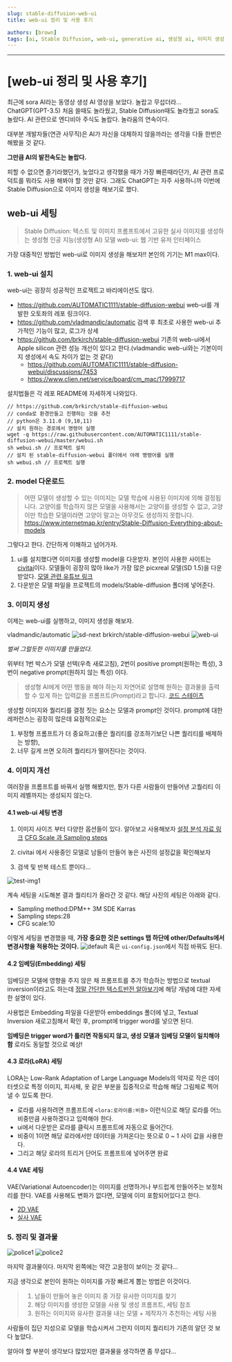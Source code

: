 ```yaml
---
slug: stable-diffusion-web-ui
title: web-ui 정리 및 사용 후기

authors: [brown]
tags: [ai, Stable Diffusion, web-ui, generative ai, 생성형 ai, 이미지 생성]
---
```


---

# [web-ui 정리 및 사용 후기]

최근에 sora AI라는 동영상 생성 AI 영상을 보았다. 놀랍고 무섭더라...
ChatGPT(GPT-3.5) 처음 쓸때도 놀라웠고, Stable Diffusion때도 놀라웠고 sora도 놀랐다.
AI 관련으로 엔디비아 주식도 놀랍다. 놀라움의 연속이다.

대부분 개발자들(연관 사무직)은 AI가 자신을 대체하지 않을까라는 생각을 다들 한번은 해봤을 것 같다.

**그만큼 AI의 발전속도는 놀랍다.**

피할 수 없으면 즐기라했던가, 늦었다고 생각했을 때가 가장 빠른때라던가, AI 관련 프로덕트를 뭐라도 사용 해봐야 할 것만 같다. 그래도 ChatGPT는 자주 사용하니까 이번에 Stable Diffusion으로 이미지 생성을 해보기로 했다.

## web-ui 세팅

> Stable Diffusion: 텍스트 및 이미지 프롬프트에서 고유한 실사 이미지를 생성하는 생성형 인공 지능(생성형 AI) 모델
> web-ui: 웹 기반 유저 인터페이스

가장 대중적인 방법인 web-ui로 이미지 생성을 해보자!!
본인의 기기는 M1 max이다.

### 1. web-ui 설치

web-ui는 굉장히 성공적인 프로젝트고 바리에이션도 많다.

- https://github.com/AUTOMATIC1111/stable-diffusion-webui
  web-ui를 개발한 오토좌의 레포 링크이다.
- https://github.com/vladmandic/automatic
  검색 후 최초로 사용한 web-ui
  추가적인 기능이 많고, 로그가 상세
- https://github.com/brkirch/stable-diffusion-webui
  기존의 web-ui에서 Apple silicon 관련 성능 개선이 있다고 한다.(vladmandic web-ui와는 기본이미지 생성에서 속도 차이가 없는 것 같다)
  - https://github.com/AUTOMATIC1111/stable-diffusion-webui/discussions/7453
  - https://www.clien.net/service/board/cm_mac/17999717

설치법들은 각 레포 README에 자세하게 나와있다.

```
// https://github.com/brkirch/stable-diffusion-webui
// conda로 환경만들고 진행하는 것을 추천
// python은 3.11.0 (9,10,11)
// 설치 원하는 경로에서 명령어 실행
wget -q https://raw.githubusercontent.com/AUTOMATIC1111/stable-diffusion-webui/master/webui.sh
sh webui.sh // 프로젝트 설치
// 설치 된 stable-diffusion-webui 폴더에서 아래 명령어를 실행
sh webui.sh // 프로젝트 실행
```

### 2. model 다운로드

> 어떤 모델이 생성할 수 있는 이미지는 모델 학습에 사용된 이미지에 의해 결정됩니다. 고양이를 학습하지 않은 모델을 사용해서는 고양이를 생성할 수 없고, 고양이만 학습한 모델이라면 고양이 말고는 아무것도 생성하지 못합니다.
> https://www.internetmap.kr/entry/Stable-Diffusion-Everything-about-models

그렇다고 한다. 간단하게 이해하고 넘어가자.

1. ui를 설치했다면 이미지를 생성할 model을 다운받자.
   본인이 사용한 사이트는 [civitai](https://civitai.com/models)이다.
   모델들이 굉장히 많아 like가 가장 많은 picxreal 모델(SD 1.5)을 다운 받았다.
   [모델 관련 유튜브 링크](https://www.youtube.com/watch?v=GQNiKKq2EP4)
   <br />
2. 다운받은 모델 파일을 프로젝트의 models/Stable-diffusion 폴더에 넣어준다.
   <br />

### 3. 이미지 생성

이제는 web-ui를 실행하고, 이미지 생성을 해보자.

vladmandic/automatic
![sd-next](sd-next.png)
brkirch/stable-diffusion-webui
![web-ui](web-ui.png)

_벌써 그럴듯한 이미지를 만들었다._

위부터 1번 박스가 모델 선택(우측 새로고침), 2번이 positive prompt(원하는 특성), 3번이 negative prompt(원하지 않는 특성) 이다.

> 생성형 AI에게 어떤 행동을 해야 하는지 자연어로 설명해 원하는 결과물을 출력할 수 있게 하는 입력값을 프롬프트(Prompt)라고 합니다.
> [코드 스테이츠](https://www.codestates.com/blog/content/%ED%94%84%EB%A1%AC%ED%94%84%ED%8A%B8-%ED%94%84%EB%A1%AC%ED%94%84%ED%8A%B8%EC%97%94%EC%A7%80%EB%8B%88%EC%96%B4%EB%A7%81)

생성할 이미지와 퀄리티를 결정 짓는 요소는 모델과 prompt인 것이다. prompt에 대한 레퍼런스는 굉장히 많은데 요점적으로는

1. 부정형 프롬프트가 더 중요하고(좋은 퀄리티를 강조하기보단 나쁜 퀄리티를 배제하는 방향),
2. 너무 길게 쓰면 오히려 퀄리티가 떨어진다는 것이다.

### 4. 이미지 개선

여러장을 프롬프트를 바꿔서 실행 해봤지만, 뭔가 다른 사람들이 만들어낸 고퀄리티 이미지 레벨까지는 생성되지 않는다.

#### 4.1 web-ui 세팅 변경

1. 이미지 사이즈 부터 다양한 옵션들이 있다. 알아보고 사용해보자
   [설정 분석 자료 링크](https://ai-designer-allan.tistory.com/entry/Stable-Diffusion-%EC%8A%A4%ED%85%8C%EC%9D%B4%EB%B8%94-%EB%94%94%ED%93%A8%EC%A0%84-webui-%EA%B8%B0%EB%8A%A5-%EB%B0%8F-%EC%84%B8%ED%8C%85-%EA%B0%92-%EC%95%8C%EC%95%84%EB%B3%B4%EA%B8%B0-txt2img)
   [CFG Scale 과 Sampling steps](https://sdiffusion.tistory.com/1)

2. civitai 에서 사용중인 모델로 남들이 만들어 놓은 사진의 설정값을 확인해보자
3. 검색 및 반복 테스트 뿐이다...

![test-img1](test-img1.png)

계속 세팅을 시도해본 결과 퀄리티가 올라간 것 같다.
해당 사진의 세팅은 아래와 같다.

- Sampling method:DPM++ 3M SDE Karras
- Sampling steps:28
- CFG scale:10

이렇게 세팅을 변경했을 때, **가장 중요한 것은 settings 탭 하단에 other/Defaults에서 변경사항을 적용하는 것이다.**
![default](default.png)
혹은 `ui-config.json`에서 직접 바꿔도 된다.

#### 4.2 임베딩(Embedding) 세팅

임베딩은 모델에 영향을 주지 않은 채 프롬프트를 추가 학습하는 방법으로 textual inversion이라고도 하는데 [정말 간단한 텍스트반전 알아보기](https://www.bercon.org/5613138c-676f-4fcc-8088-7299f8b83f65)에 해당 개념에 대한 자세한 설명이 있다.

사용법은 Embedding 파일을 다운받아 embeddings 폴더에 넣고, Textual Inversion 새로고침해서 확인 후, prompt에 trigger word를 넣으면 된다.

**임베딩은 trigger word가 틀리면 작동되지 않고, 생성 모델과 임베딩 모델이 일치해야 함**
로라도 동일할 것으로 예상!

#### 4.3 로라(LoRA) 세팅

LORA는 Low-Rank Adaptation of Large Language Models의 약자로 작은 데이터셋으로 특정 이미지, 피사체, 옷 같은 부분을 집중적으로 학습해 해당 그림체로 찍어 낼 수 있도록 한다.

- 로라를 사용하려면 프롬프트에 `<lora:로라이름:비중>` 이런식으로 해당 로라를 어느 비중만큼 사용하겠다고 입력해야 한다.
- ui에서 다운받은 로라를 클릭시 프롬프트에 자동으로 들어간다.
- 비중이 1이면 해당 로라에서만 데이터을 가져온다는 뜻으로 0 ~ 1 사이 값을 사용한다.
- 그리고 해당 로라의 트리거 단어도 프롬프트에 넣어주면 완료

#### 4.4 VAE 세팅

VAE(Variational Autoencoder)는 이미지를 선명하거나 부드럽게 만들어주는 보정처리를 한다.
VAE를 사용해도 변화가 없다면, 모델에 이미 포함되어있다고 한다.

- [2D VAE](https://huggingface.co/hakurei/waifu-diffusion-v1-4/blob/main/vae/kl-f8-anime2.ckpt)
- [실사 VAE](https://huggingface.co/Yukihime256/840000/tree/main)

### 5. 정리 및 결과물

![police1](police1.png)
![police2](police2.png)

마지막 결과물이다. 마지막 왼쪽에는 약간 고윤정이 보이는 것 같다...

지금 생각으로 본인이 원하는 이미지를 가장 빠르게 뽑는 방법은 이것이다.

> 1. 남들이 만들어 놓은 이미지 중 가장 유사한 이미지를 찾기
> 2. 해당 이미지를 생성한 모델을 사용 및 생성 프롬프트, 세팅 참조
> 3. 원하는 이미지와 유사한 결과물 내는 모델 + 제작자가 추천하는 세팅 사용

사람들이 집단 지성으로 모델을 학습시켜서 그런지 이미지 퀄리티가 기존의 알던 것 보다 높았다.

알아야 할 부분이 생각보다 많았지만 결과물을 생각하면 좀 무섭다...
